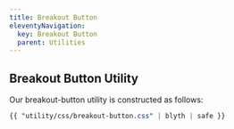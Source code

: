 ```yaml
---
title: Breakout Button
eleventyNavigation:
  key: Breakout Button
  parent: Utilities
---
```


## Breakout Button Utility

Our breakout-button utility is constructed as follows:

```css
{{ "utility/css/breakout-button.css" | blyth | safe }}
```
